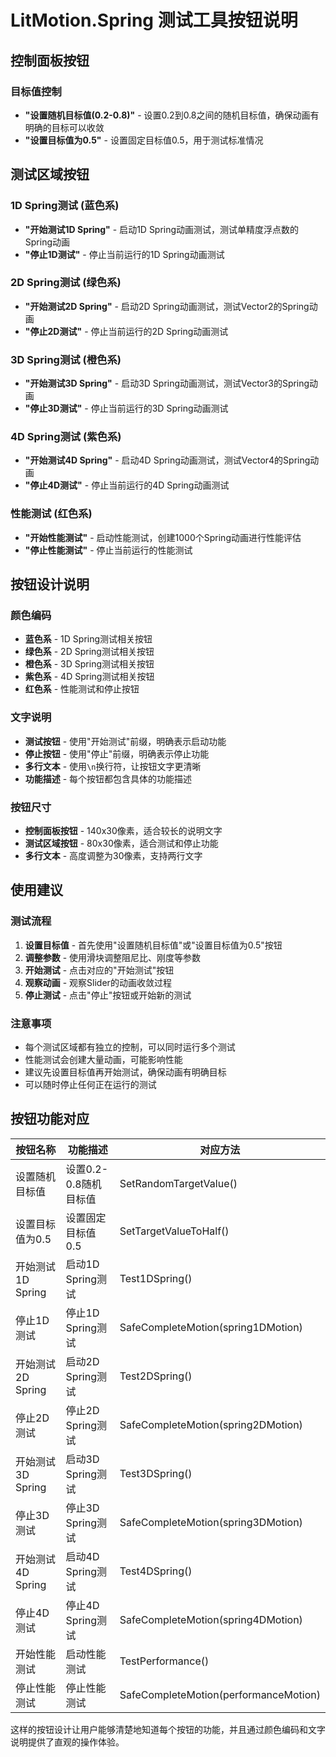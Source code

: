 # LitMotion.Spring 测试工具按钮说明

## 控制面板按钮

### 目标值控制
- **"设置随机目标值(0.2-0.8)"** - 设置0.2到0.8之间的随机目标值，确保动画有明确的目标可以收敛
- **"设置目标值为0.5"** - 设置固定目标值0.5，用于测试标准情况

## 测试区域按钮

### 1D Spring测试 (蓝色系)
- **"开始测试1D Spring"** - 启动1D Spring动画测试，测试单精度浮点数的Spring动画
- **"停止1D测试"** - 停止当前运行的1D Spring动画测试

### 2D Spring测试 (绿色系)
- **"开始测试2D Spring"** - 启动2D Spring动画测试，测试Vector2的Spring动画
- **"停止2D测试"** - 停止当前运行的2D Spring动画测试

### 3D Spring测试 (橙色系)
- **"开始测试3D Spring"** - 启动3D Spring动画测试，测试Vector3的Spring动画
- **"停止3D测试"** - 停止当前运行的3D Spring动画测试

### 4D Spring测试 (紫色系)
- **"开始测试4D Spring"** - 启动4D Spring动画测试，测试Vector4的Spring动画
- **"停止4D测试"** - 停止当前运行的4D Spring动画测试

### 性能测试 (红色系)
- **"开始性能测试"** - 启动性能测试，创建1000个Spring动画进行性能评估
- **"停止性能测试"** - 停止当前运行的性能测试

## 按钮设计说明

### 颜色编码
- **蓝色系** - 1D Spring测试相关按钮
- **绿色系** - 2D Spring测试相关按钮
- **橙色系** - 3D Spring测试相关按钮
- **紫色系** - 4D Spring测试相关按钮
- **红色系** - 性能测试和停止按钮

### 文字说明
- **测试按钮** - 使用"开始测试"前缀，明确表示启动功能
- **停止按钮** - 使用"停止"前缀，明确表示停止功能
- **多行文本** - 使用`\n`换行符，让按钮文字更清晰
- **功能描述** - 每个按钮都包含具体的功能描述

### 按钮尺寸
- **控制面板按钮** - 140x30像素，适合较长的说明文字
- **测试区域按钮** - 80x30像素，适合测试和停止功能
- **多行文本** - 高度调整为30像素，支持两行文字

## 使用建议

### 测试流程
1. **设置目标值** - 首先使用"设置随机目标值"或"设置目标值为0.5"按钮
2. **调整参数** - 使用滑块调整阻尼比、刚度等参数
3. **开始测试** - 点击对应的"开始测试"按钮
4. **观察动画** - 观察Slider的动画收敛过程
5. **停止测试** - 点击"停止"按钮或开始新的测试

### 注意事项
- 每个测试区域都有独立的控制，可以同时运行多个测试
- 性能测试会创建大量动画，可能影响性能
- 建议先设置目标值再开始测试，确保动画有明确目标
- 可以随时停止任何正在运行的测试

## 按钮功能对应

| 按钮名称 | 功能描述 | 对应方法 |
|---------|---------|---------|
| 设置随机目标值 | 设置0.2-0.8随机目标值 | SetRandomTargetValue() |
| 设置目标值为0.5 | 设置固定目标值0.5 | SetTargetValueToHalf() |
| 开始测试1D Spring | 启动1D Spring测试 | Test1DSpring() |
| 停止1D测试 | 停止1D Spring测试 | SafeCompleteMotion(spring1DMotion) |
| 开始测试2D Spring | 启动2D Spring测试 | Test2DSpring() |
| 停止2D测试 | 停止2D Spring测试 | SafeCompleteMotion(spring2DMotion) |
| 开始测试3D Spring | 启动3D Spring测试 | Test3DSpring() |
| 停止3D测试 | 停止3D Spring测试 | SafeCompleteMotion(spring3DMotion) |
| 开始测试4D Spring | 启动4D Spring测试 | Test4DSpring() |
| 停止4D测试 | 停止4D Spring测试 | SafeCompleteMotion(spring4DMotion) |
| 开始性能测试 | 启动性能测试 | TestPerformance() |
| 停止性能测试 | 停止性能测试 | SafeCompleteMotion(performanceMotion) |

这样的按钮设计让用户能够清楚地知道每个按钮的功能，并且通过颜色编码和文字说明提供了直观的操作体验。
